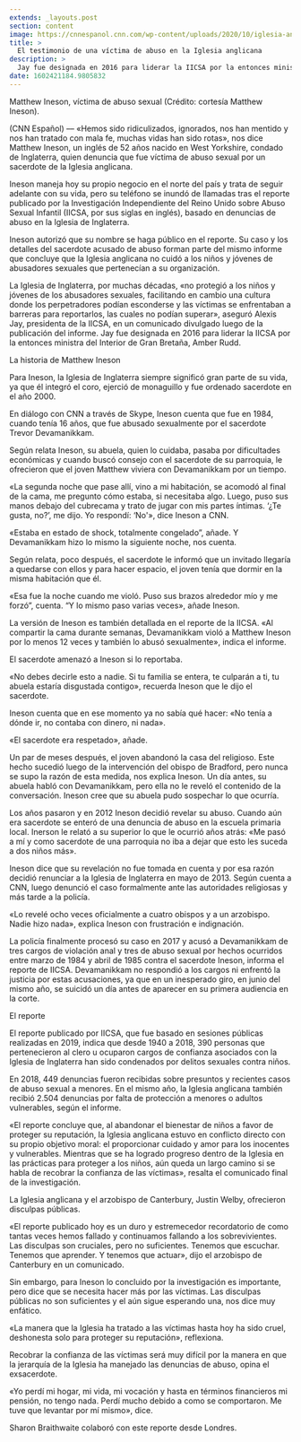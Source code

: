 ```yaml
--- 
extends: _layouts.post 
section: content 
image: https://cnnespanol.cnn.com/wp-content/uploads/2020/10/iglesia-anglicana-inglaterra-víctima-abuso-testimonio-e1602338579149.jpg?quality=100&strip=info 
title: > 
  El testimonio de una víctima de abuso en la Iglesia anglicana 
description: > 
  Jay fue designada en 2016 para liderar la IICSA por la entonces ministra del Interior de Gran Bretaña, Amber Rudd.En el mismo año, la Iglesia anglicana también recibió 2.504 denuncias por falta de protección a menores o adultos vulnerables, según el informe.La Iglesia anglicana y el arzobispo de Canterbury, Justin Welby, ofrecieron disculpas públicas.«La manera que la Iglesia ha tratado a las víctimas hasta hoy ha sido cruel, deshonesta solo para proteger su reputación», reflexiona.Recobrar la confianza de las víctimas será muy difícil por la manera en que la jerarquía de la Iglesia ha manejado las denuncias de abuso, opina el exsacerdote. 
date: 1602421184.9805832 
--- 
```

Matthew Ineson, víctima de abuso sexual (Crédito: cortesía Matthew Ineson).

(CNN Español) –– «Hemos sido ridiculizados, ignorados, nos han mentido y nos han tratado con mala fe, muchas vidas han sido rotas», nos dice Matthew Ineson, un inglés de 52 años nacido en West Yorkshire, condado de Inglaterra, quien denuncia que fue víctima de abuso sexual por un sacerdote de la Iglesia anglicana.

Ineson maneja hoy su propio negocio en el norte del país y trata de seguir adelante con su vida, pero su teléfono se inundó de llamadas tras el reporte publicado por la Investigación Independiente del Reino Unido sobre Abuso Sexual Infantil (IICSA, por sus siglas en inglés), basado en denuncias de abuso en la Iglesia de Inglaterra.

Ineson autorizó que su nombre se haga público en el reporte. Su caso y los detalles del sacerdote acusado de abuso forman parte del mismo informe que concluye que la Iglesia anglicana no cuidó a los niños y jóvenes de abusadores sexuales que pertenecían a su organización.

La Iglesia de Inglaterra, por muchas décadas, «no protegió a los niños y jóvenes de los abusadores sexuales, facilitando en cambio una cultura donde los perpetradores podían esconderse y las víctimas se enfrentaban a barreras para reportarlos, las cuales no podían superar», aseguró Alexis Jay, presidenta de la IICSA, en un comunicado divulgado luego de la publicación del informe. Jay fue designada en 2016 para liderar la IICSA por la entonces ministra del Interior de Gran Bretaña, Amber Rudd.

La historia de Matthew Ineson

Para Ineson, la Iglesia de Inglaterra siempre significó gran parte de su vida, ya que él integró el coro, ejerció de monaguillo y fue ordenado sacerdote en el año 2000.

En diálogo con CNN a través de Skype, Ineson cuenta que fue en 1984, cuando tenía 16 años, que fue abusado sexualmente por el sacerdote Trevor Devamanikkam.

Según relata Ineson, su abuela, quien lo cuidaba, pasaba por dificultades económicas y cuando buscó consejo con el sacerdote de su parroquia, le ofrecieron que el joven Matthew viviera con Devamanikkam por un tiempo.

«La segunda noche que pase allí, vino a mi habitación, se acomodó al final de la cama, me pregunto cómo estaba, si necesitaba algo. Luego, puso sus manos debajo del cubrecama y trato de jugar con mis partes íntimas. ‘¿Te gusta, no?’, me dijo. Yo respondí: ‘No'», dice Ineson a CNN.

«Estaba en estado de shock, totalmente congelado”, añade. Y Devamanikkam hizo lo mismo la siguiente noche, nos cuenta.

Según relata, poco después, el sacerdote le informó que un invitado llegaría a quedarse con ellos y para hacer espacio, el joven tenía que dormir en la misma habitación que él.

«Esa fue la noche cuando me violó. Puso sus brazos alrededor mío y me forzó”, cuenta. “Y lo mismo paso varias veces», añade Ineson.

La versión de Ineson es también detallada en el reporte de la IICSA. «Al compartir la cama durante semanas, Devamanikkam violó a Matthew Ineson por lo menos 12 veces y también lo abusó sexualmente», indica el informe.

El sacerdote amenazó a Ineson si lo reportaba.

«No debes decirle esto a nadie. Si tu familia se entera, te culparán a ti, tu abuela estaría disgustada contigo», recuerda Ineson que le dijo el sacerdote.

Ineson cuenta que en ese momento ya no sabía qué hacer: «No tenía a dónde ir, no contaba con dinero, ni nada».

«El sacerdote era respetado», añade.

Un par de meses después, el joven abandonó la casa del religioso. Este hecho sucedió luego de la intervención del obispo de Bradford, pero nunca se supo la razón de esta medida, nos explica Ineson. Un día antes, su abuela habló con Devamanikkam, pero ella no le reveló el contenido de la conversación. Ineson cree que su abuela pudo sospechar lo que ocurría.

Los años pasaron y en 2012 Ineson decidió revelar su abuso. Cuando aún era sacerdote se enteró de una denuncia de abuso en la escuela primaria local. Inerson le relató a su superior lo que le ocurrió años atrás: «Me pasó a mí y como sacerdote de una parroquia no iba a dejar que esto les suceda a dos niños más».

Ineson dice que su revelación no fue tomada en cuenta y por esa razón decidió renunciar a la Iglesia de Inglaterra en mayo de 2013. Según cuenta a CNN, luego denunció el caso formalmente ante las autoridades religiosas y más tarde a la policía.

«Lo revelé ocho veces oficialmente a cuatro obispos y a un arzobispo. Nadie hizo nada», explica Ineson con frustración e indignación.

La policía finalmente procesó su caso en 2017 y acusó a Devamanikkam de tres cargos de violación anal y tres de abuso sexual por hechos ocurridos entre marzo de 1984 y abril de 1985 contra el sacerdote Ineson, informa el reporte de IICSA. Devamanikkam no respondió a los cargos ni enfrentó la justicia por estas acusaciones, ya que en un inesperado giro, en junio del mismo año, se suicidó un día antes de aparecer en su primera audiencia en la corte.

El reporte

El reporte publicado por IICSA, que fue basado en sesiones públicas realizadas en 2019, indica que desde 1940 a 2018, 390 personas que pertenecieron al clero u ocuparon cargos de confianza asociados con la Iglesia de Inglaterra han sido condenados por delitos sexuales contra niños.

En 2018, 449 denuncias fueron recibidas sobre presuntos y recientes casos de abuso sexual a menores. En el mismo año, la Iglesia anglicana también recibió 2.504 denuncias por falta de protección a menores o adultos vulnerables, según el informe.

«El reporte concluye que, al abandonar el bienestar de niños a favor de proteger su reputación, la Iglesia anglicana estuvo en conflicto directo con su propio objetivo moral: el proporcionar cuidado y amor para los inocentes y vulnerables. Mientras que se ha logrado progreso dentro de la Iglesia en las prácticas para proteger a los niños, aún queda un largo camino si se habla de recobrar la confianza de las víctimas», resalta el comunicado final de la investigación.

La Iglesia anglicana y el arzobispo de Canterbury, Justin Welby, ofrecieron disculpas públicas.

«El reporte publicado hoy es un duro y estremecedor recordatorio de como tantas veces hemos fallado y continuamos fallando a los sobrevivientes. Las disculpas son cruciales, pero no suficientes. Tenemos que escuchar. Tenemos que aprender. Y tenemos que actuar», dijo el arzobispo de Canterbury en un comunicado.

Sin embargo, para Ineson lo concluido por la investigación es importante, pero dice que se necesita hacer más por las víctimas. Las disculpas públicas no son suficientes y el aún sigue esperando una, nos dice muy enfático.

«La manera que la Iglesia ha tratado a las víctimas hasta hoy ha sido cruel, deshonesta solo para proteger su reputación», reflexiona.

Recobrar la confianza de las víctimas será muy difícil por la manera en que la jerarquía de la Iglesia ha manejado las denuncias de abuso, opina el exsacerdote.

«Yo perdí mi hogar, mi vida, mi vocación y hasta en términos financieros mi pensión, no tengo nada. Perdí mucho debido a como se comportaron. Me tuve que levantar por mí mismo», dice.

Sharon Braithwaite colaboró con este reporte desde Londres.